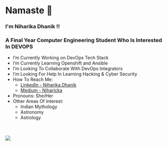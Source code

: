 # Namaste 🙏
### I'm Niharika Dhanik !!
### A Final Year Computer Engineering Student Who Is Interested In DEVOPS


- I’m Currently Working on DevOps Tech Stack
- I’m Currently Learning Openshift and Ansible
- I’m Looking To Collaborate With DevOps Integrators
- I’m Looking For Help In Learning Hacking & Cyber Security
- How To Reach Me: 
    - [LinkedIn -  Niharika Dhanik](https://www.linkedin.com/in/niharika-dhanik)
    - [Medium - Niharicka](https://niharicka.medium.com/)
- Pronouns: She/Her
- Other Areas Of Interest: 
    - Indian Mythology
    - Astronomy
    - Astrology


<br><br>
<img src= "https://github-readme-stats.vercel.app/api?username=niharicka2602&&show_icons=true&title_color=ffffff&icon_color=bb2acf&text_color=daf7dc&bg_color=151515">

